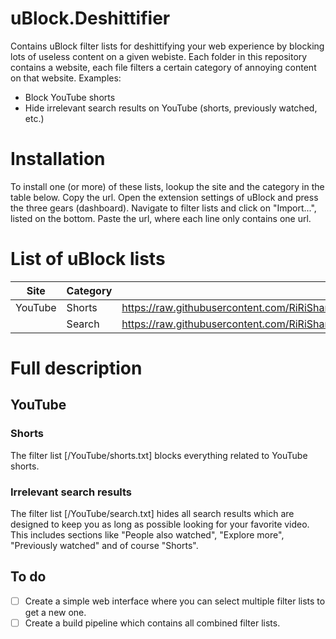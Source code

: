 # uBlock.Deshittifier
Contains uBlock filter lists for deshittifying your web experience by blocking lots of useless content on a given webiste.
Each folder in this repository contains a website, each file filters a certain category of annoying content on that website.
Examples:
- Block YouTube shorts
- Hide irrelevant search results on YouTube (shorts, previously watched, etc.)

# Installation
To install one (or more) of these lists, lookup the site and the category in the table below.
Copy the url.
Open the extension settings of uBlock and press the three gears (dashboard).
Navigate to filter lists and click on "Import...", listed on the bottom.
Paste the url, where each line only contains one url.

# List of uBlock lists
| Site    | Category | Url                                                                                                |
|---------|----------|----------------------------------------------------------------------------------------------------|
| YouTube | Shorts   | https://raw.githubusercontent.com/RiRiSharp/uBlock.Deshittifier/refs/heads/main/YouTube/shorts.txt |
|         | Search   | https://raw.githubusercontent.com/RiRiSharp/uBlock.Deshittifier/refs/heads/main/YouTube/search.txt |

# Full description
## YouTube
### Shorts
The filter list [/YouTube/shorts.txt] blocks everything related to YouTube shorts.

### Irrelevant search results
The filter list [/YouTube/search.txt] hides all search results which are designed to keep you as long as possible looking for your favorite video.
This includes sections like "People also watched", "Explore more", "Previously watched" and of course "Shorts".

## To do
- [ ] Create a simple web interface where you can select multiple filter lists to get a new one.
- [ ] Create a build pipeline which contains all combined filter lists.